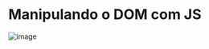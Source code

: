 # Manipulando o DOM com JS
![image](https://user-images.githubusercontent.com/58658312/219799610-97b96a12-8a62-4b48-a8a8-e05fdceac33e.png)
